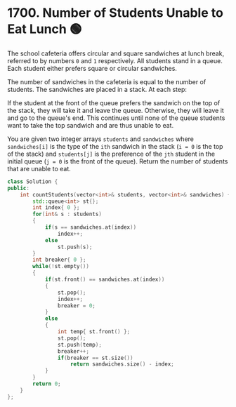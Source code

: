 # 1700. Number of Students Unable to Eat Lunch 🟢

The school cafeteria offers circular and square sandwiches at lunch break, referred to by numbers `0` and `1` respectively. All students stand in a queue. Each student either prefers square or circular sandwiches.

The number of sandwiches in the cafeteria is equal to the number of students. The sandwiches are placed in a stack. At each step:

If the student at the front of the queue prefers the sandwich on the top of the stack, they will take it and leave the queue.
Otherwise, they will leave it and go to the queue's end.
This continues until none of the queue students want to take the top sandwich and are thus unable to eat.

You are given two integer arrays `students` and `sandwiches` where `sandwiches[i]` is the type of the `i​​​​​​th` sandwich in the stack (`i = 0` is the top of the stack) and `students[j]` is the preference of the `j​​​​​​th` student in the initial queue (`j = 0` is the front of the queue). Return the number of students that are unable to eat.

```cpp
class Solution {
public:
    int countStudents(vector<int>& students, vector<int>& sandwiches) {
        std::queue<int> st{};
        int index{ 0 };
        for(int& s : students)
        {
            if(s == sandwiches.at(index))
                index++;
            else
                st.push(s);
        }
        int breaker{ 0 };
        while(!st.empty())
        {
            if(st.front() == sandwiches.at(index))
            {
                st.pop();
                index++;
                breaker = 0;
            }
            else
            {
                int temp{ st.front() };
                st.pop();
                st.push(temp);
                breaker++;
                if(breaker == st.size())
                    return sandwiches.size() - index;
            }
        }
        return 0;
    }
};
```